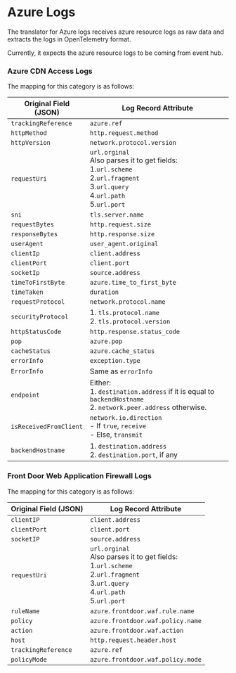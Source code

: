 # Azure Logs

The translator for Azure logs receives azure resource logs as raw data and extracts the logs in OpenTelemetry format.

Currently, it expects the azure resource logs to be coming from event hub.

### Azure CDN Access Logs

The mapping for this category is as follows:

| Original Field (JSON)   | Log Record Attribute                                                                                                                  |
|-------------------------|---------------------------------------------------------------------------------------------------------------------------------------|
| `trackingReference`     | `azure.ref`                                                                                                                           |
| `httpMethod`            | `http.request.method`                                                                                                                 |
| `httpVersion`           | `network.protocol.version`                                                                                                            |
| `requestUri`            | `url.orginal`<br>Also parses it to get fields:<br>1.`url.scheme`<br>2.`url.fragment`<br>3.`url.query`<br>4.`url.path`<br>5.`url.port` |
| `sni`                   | `tls.server.name`                                                                                                                     |
| `requestBytes`          | `http.request.size`                                                                                                                   |
| `responseBytes`         | `http.response.size`                                                                                                                  |
| `userAgent`             | `user_agent.original`                                                                                                                 |
| `clientIp`              | `client.address`                                                                                                                      |
| `clientPort`            | `client.port`                                                                                                                         |
| `socketIp`              | `source.address`                                                                                                                      |
| `timeToFirstByte`       | `azure.time_to_first_byte`                                                                                                            |
| `timeTaken`             | `duration`                                                                                                                            |
| `requestProtocol`       | `network.protocol.name`                                                                                                               |
| `securityProtocol`      | 1. `tls.protocol.name`<br>2. `tls.protocol.version`                                                                                   |
| `httpStatusCode`        | `http.response.status_code`                                                                                                           |
| `pop`                   | `azure.pop`                                                                                                                           |
| `cacheStatus`           | `azure.cache_status`                                                                                                                  |
| `errorInfo`             | `exception.type`                                                                                                                      |
| `ErrorInfo`             | Same as `errorInfo`                                                                                                                   |
| `endpoint`              | Either:<br>1. `destination.address` if it is equal to `backendHostname`<br>2. `network.peer.address` otherwise.                       |
| `isReceivedFromClient`  | `network.io.direction`<br>- If `true`, `receive`<br>- Else, `transmit`                                                                |
| `backendHostname`       | 1. `destination.address` <br>2. `destination.port`, if any                                                                            |


### Front Door Web Application Firewall Logs

The mapping for this category is as follows:

| Original Field (JSON) | Log Record Attribute                                                                                                                  |
|-----------------------|---------------------------------------------------------------------------------------------------------------------------------------|
| `clientIP`            | `client.address`                                                                                                                      |
| `clientPort`          | `client.port`                                                                                                                         |
| `socketIP`            | `source.address`                                                                                                                      |
| `requestUri`          | `url.orginal`<br>Also parses it to get fields:<br>1.`url.scheme`<br>2.`url.fragment`<br>3.`url.query`<br>4.`url.path`<br>5.`url.port` |
| `ruleName`            | `azure.frontdoor.waf.rule.name`                                                                                                       |
| `policy`              | `azure.frontdoor.waf.policy.name`                                                                                                     |
| `action`              | `azure.frontdoor.waf.action`                                                                                                          |
| `host`                | `http.request.header.host`                                                                                                            |
| `trackingReference`   | `azure.ref`                                                                                                                           |
| `policyMode`          | `azure.frontdoor.waf.policy.mode`                                                                                                     |